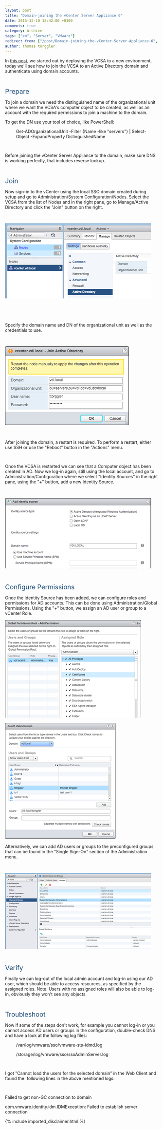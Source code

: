 ```yaml
---
layout: post
title: "Domain-joining the vCenter Server Appliance 6"
date: 2015-12-10 18:42:00 +0100
comments: true
category: Archive
tags: ["en", "Server", "VMware"]
redirect_from: ["/post/Domain-joining-the-vCenter-Server-Appliance-6", "/post/domain-joining-the-vcenter-server-appliance-6"]
author: thomas torggler
---
```

<!-- more -->
<p>In <a href="/post/getting-started-with-vcenter-server-appliance-6.aspx">this post</a>, we started out by deploying the VCSA to a new environment, today we'll see how to join the VCSA to an Active Directory domain and authenticate using domain accounts.
</p><p>&nbsp;
&nbsp;</p><p><span style="color:#1e4e79; font-size:16pt">Prepare
</span></p><p>To join a domain we need the distinguished name of the organizational unit where we want the VCSA's computer object to be created, as well as an account with the required permissions to join a machine to the domain.
</p><p>To get the DN use your tool of choice, like PowerShell: 
</p><p style="margin-left: 27pt">Get-ADOrganizationalUnit -Filter {Name -like "servers"} | Select-Object -ExpandProperty DistinguishedName 
</p><p>&nbsp;
&nbsp;</p><p>Before joining the vCenter Server Appliance to the domain, make sure DNS is working perfectly, that includes reverse lookup.
</p><p>&nbsp;
&nbsp;</p><p><span style="color:#1e4e79; font-size:16pt">Join
</span></p><p>Now sign-in to the vCenter using the local SSO domain created during setup and go to Administration/System Configuration/Nodes. Select the VCSA from the list of Nodes and in the right pane, go to Manage/Active Directory and click the "Join" button on the right.
</p><p>&nbsp;
&nbsp;</p><p><img src="/assets/archive/120315_1941_Domainjoini1.png" alt="">
	</p><p>&nbsp;
&nbsp;</p><p>&nbsp;
&nbsp;</p><p>Specify the domain name and DN of the organizational unit as well as the credentials to use.
</p><p>&nbsp;
&nbsp;</p><p><img src="/assets/archive/120315_1941_Domainjoini2.png" alt="">
	</p><p>&nbsp;
&nbsp;</p><p>After joining the domain, a restart is required. To perform a restart, either use SSH or use the "Reboot" button in the "Actions" menu.
</p><p>&nbsp;
&nbsp;</p><p>Once the VCSA is restarted we can see that a Computer object has been created in AD. Now we log-in again, still using the local account, and go to Administration/Configuration where we select "Identity Sources" in the right pane, using the "+" button, add a new Identity Source. 
</p><p>&nbsp;
&nbsp;</p><p><img src="/assets/archive/120315_1941_Domainjoini3.png" alt="">
	</p><p>&nbsp;
&nbsp;</p><p><span style="color:#1e4e79; font-size:16pt">Configure Permissions
</span></p><p>Once the Identity Source has been added, we can configure roles and permissions for AD accounts. This can be done using Administration/Global Permissions. Using the "+" button, we assign an AD user or group to a vCenter Role.
</p><p><img src="/assets/archive/120315_1941_Domainjoini4.png" alt=""></p><p><img src="/assets/archive/120315_1941_Domainjoini5.png" alt="">&nbsp;&nbsp;</p><p>Alternatively, we can add AD users or groups to the preconfigured groups that can be found in the "Single Sign-On" section of the Administration menu.
</p><p>&nbsp;
&nbsp;</p><p><img src="/assets/archive/120315_1941_Domainjoini6.png" alt="">
	</p><p>&nbsp;
&nbsp;</p><p><span style="color:#1e4e79; font-size:16pt">Verify 
</span></p><p>Finally we can log-out of the local admin account and log-in using our AD user, which should be able to access resources, as specified by the assigned roles. Note: Users with no assigned roles will also be able to log-in, obviously they won't see any objects.
</p><p>&nbsp;
&nbsp;</p><p><span style="color:#1e4e79; font-size:16pt">Troubleshoot
</span></p><p>Now if some of the steps don't work, for example you cannot log-in or you cannot access AD users or groups in the configuration, double-check DNS and have a look at the following log files:
</p><p style="margin-left: 27pt">/var/log/vmware/sso/vmware-sts-idmd.log&nbsp;
</p><p style="margin-left: 27pt">/storage/log/vmware/sso/ssoAdminServer.log
</p><p style="margin-left: 27pt">
&nbsp;</p><p>I got "Cannot load the users for the selected domain" in the Web Client and found the &nbsp;following lines in the above mentioned logs:
</p><p>
&nbsp;</p><p>Failed to get non-GC connection to domain
</p><p>com.vmware.identity.idm.IDMException: Failed to establish server connection
</p>
{% include imported_disclaimer.html %}
